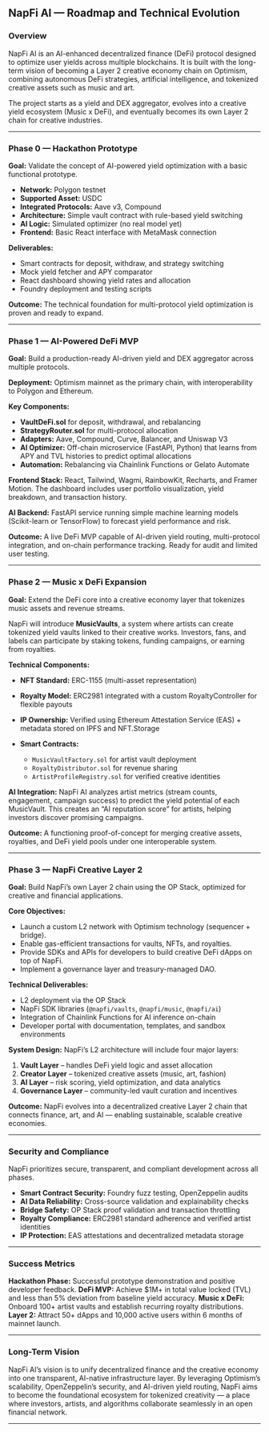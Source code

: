 

## NapFi AI — Roadmap and Technical Evolution

### Overview

NapFi AI is an AI-enhanced decentralized finance (DeFi) protocol designed to optimize user yields across multiple blockchains. It is built with the long-term vision of becoming a Layer 2 creative economy chain on Optimism, combining autonomous DeFi strategies, artificial intelligence, and tokenized creative assets such as music and art.

The project starts as a yield and DEX aggregator, evolves into a creative yield ecosystem (Music x DeFi), and eventually becomes its own Layer 2 chain for creative industries.

---

### Phase 0 — Hackathon Prototype 

**Goal:** Validate the concept of AI-powered yield optimization with a basic functional prototype.

* **Network:** Polygon testnet
* **Supported Asset:** USDC
* **Integrated Protocols:** Aave v3, Compound
* **Architecture:** Simple vault contract with rule-based yield switching
* **AI Logic:** Simulated optimizer (no real model yet)
* **Frontend:** Basic React interface with MetaMask connection

**Deliverables:**

* Smart contracts for deposit, withdraw, and strategy switching
* Mock yield fetcher and APY comparator
* React dashboard showing yield rates and allocation
* Foundry deployment and testing scripts

**Outcome:** The technical foundation for multi-protocol yield optimization is proven and ready to expand.

---

### Phase 1 — AI-Powered DeFi MVP 

**Goal:** Build a production-ready AI-driven yield and DEX aggregator across multiple protocols.

**Deployment:** Optimism mainnet as the primary chain, with interoperability to Polygon and Ethereum.

**Key Components:**

* **VaultDeFi.sol** for deposit, withdrawal, and rebalancing
* **StrategyRouter.sol** for multi-protocol allocation
* **Adapters:** Aave, Compound, Curve, Balancer, and Uniswap V3
* **AI Optimizer:** Off-chain microservice (FastAPI, Python) that learns from APY and TVL histories to predict optimal allocations
* **Automation:** Rebalancing via Chainlink Functions or Gelato Automate

**Frontend Stack:**
React, Tailwind, Wagmi, RainbowKit, Recharts, and Framer Motion.
The dashboard includes user portfolio visualization, yield breakdown, and transaction history.

**AI Backend:**
FastAPI service running simple machine learning models (Scikit-learn or TensorFlow) to forecast yield performance and risk.

**Outcome:**
A live DeFi MVP capable of AI-driven yield routing, multi-protocol integration, and on-chain performance tracking. Ready for audit and limited user testing.

---

### Phase 2 — Music x DeFi Expansion 

**Goal:** Extend the DeFi core into a creative economy layer that tokenizes music assets and revenue streams.

NapFi will introduce **MusicVaults**, a system where artists can create tokenized yield vaults linked to their creative works.
Investors, fans, and labels can participate by staking tokens, funding campaigns, or earning from royalties.

**Technical Components:**

* **NFT Standard:** ERC-1155 (multi-asset representation)
* **Royalty Model:** ERC2981 integrated with a custom RoyaltyController for flexible payouts
* **IP Ownership:** Verified using Ethereum Attestation Service (EAS) + metadata stored on IPFS and NFT.Storage
* **Smart Contracts:**

  * `MusicVaultFactory.sol` for artist vault deployment
  * `RoyaltyDistributor.sol` for revenue sharing
  * `ArtistProfileRegistry.sol` for verified creative identities

**AI Integration:**
NapFi AI analyzes artist metrics (stream counts, engagement, campaign success) to predict the yield potential of each MusicVault.
This creates an “AI reputation score” for artists, helping investors discover promising campaigns.

**Outcome:**
A functioning proof-of-concept for merging creative assets, royalties, and DeFi yield pools under one interoperable system.

---

### Phase 3 — NapFi Creative Layer 2 

**Goal:** Build NapFi’s own Layer 2 chain using the OP Stack, optimized for creative and financial applications.

**Core Objectives:**

* Launch a custom L2 network with Optimism technology (sequencer + bridge).
* Enable gas-efficient transactions for vaults, NFTs, and royalties.
* Provide SDKs and APIs for developers to build creative DeFi dApps on top of NapFi.
* Implement a governance layer and treasury-managed DAO.

**Technical Deliverables:**

* L2 deployment via the OP Stack
* NapFi SDK libraries (`@napfi/vaults`, `@napfi/music`, `@napfi/ai`)
* Integration of Chainlink Functions for AI inference on-chain
* Developer portal with documentation, templates, and sandbox environments

**System Design:**
NapFi’s L2 architecture will include four major layers:

1. **Vault Layer** – handles DeFi yield logic and asset allocation
2. **Creator Layer** – tokenized creative assets (music, art, fashion)
3. **AI Layer** – risk scoring, yield optimization, and data analytics
4. **Governance Layer** – community-led vault curation and incentives

**Outcome:**
NapFi evolves into a decentralized creative Layer 2 chain that connects finance, art, and AI — enabling sustainable, scalable creative economies.

---

### Security and Compliance

NapFi prioritizes secure, transparent, and compliant development across all phases.

* **Smart Contract Security:** Foundry fuzz testing, OpenZeppelin audits
* **AI Data Reliability:** Cross-source validation and explainability checks
* **Bridge Safety:** OP Stack proof validation and transaction throttling
* **Royalty Compliance:** ERC2981 standard adherence and verified artist identities
* **IP Protection:** EAS attestations and decentralized metadata storage

---

### Success Metrics

**Hackathon Phase:** Successful prototype demonstration and positive developer feedback.
**DeFi MVP:** Achieve $1M+ in total value locked (TVL) and less than 5% deviation from baseline yield accuracy.
**Music x DeFi:** Onboard 100+ artist vaults and establish recurring royalty distributions.
**Layer 2:** Attract 50+ dApps and 10,000 active users within 6 months of mainnet launch.

---

### Long-Term Vision

NapFi AI’s vision is to unify decentralized finance and the creative economy into one transparent, AI-native infrastructure layer.
By leveraging Optimism’s scalability, OpenZeppelin’s security, and AI-driven yield routing, NapFi aims to become the foundational ecosystem for tokenized creativity — a place where investors, artists, and algorithms collaborate seamlessly in an open financial network.

---
